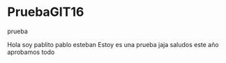 # PruebaGIT16
prueba

Hola soy pablito pablo esteban
Estoy es una prueba
jaja saludos
este año aprobamos todo
